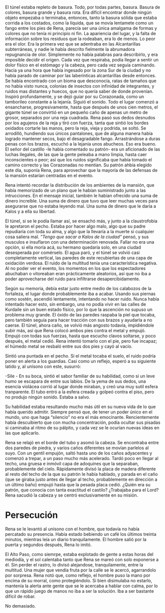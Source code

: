 El túnel estaba repleto de basura. Todo, por todas partes, basura. Basura de colores, basura grande y basura rota. Era difícil encontrar donde ningún objeto empezaba o terminaba, entonces, tanto la basura sólida que estaba corrida a los costados, como la líquida, que se movía lentamete como un fango entre los pies de Rena, parecía ser una única amalgama de formas y colores que no tenía ni principio ni fin. La apariencia del lugar, y la falta de información sobre los residuos que la rodeaban, era lo de menos. Lo peor era el olor. Era la primera vez que se adentraba en las Alcantarillas subterráneas, y nadie le había descrito fielmente la abrumadora repugnancia de olor. Simplemente no había palabras para describirlo, y era imposible decidir el origen. Cada vez que respiraba, podía llegar a sentir un dolor físico en el estómago y la cabeza, pero cada vez seguía caminando.
Hacía ya una hora que había ingesado por la zona Sur de la ciudad y no había parado de caminar por las laberínticas alcantarillas desde entonces. Se había encontrado con un bioma que desconocía, ratas de tamaños que no había visto nunca, colonias de insectos con infinidad de integrantes, y ruidos mas distantes y huecos, que no quería saber de donde provenían. Inspiró profundamente, y se dejó guiar por su Corazonada, como un tamborileo constante a la lejanía. Siguió el sonido.
Todo el lugar comenzó a ensancharse, progresivamente, hasta que después de unos cien metros, el gigante túnel se convirtió en un pequeño caño de apenas un metro de grosor, separados por una reja cuadrada. Rena pasó sus dedos desnudos por los agujeros de la reja y tiró con fuerza, tanta que sintió los bordes oxidados cortarle las manos, pero la reja, vieja y podrida, se soltó. Se arrodilló, hundiendo sus únicos pantalones, que de alguna manera había logrado mantener secos, bajo el desagradable fango. Arrastrándose a duras penas con los brazos, escuchó a la lejanía unos abucheos. Eso era bueno. El señor del castillo -le había comentado su patrón- era un aficionado de las luchas ilegales, de las que la gente peleaba a mano limpia, hasta caer inconscientes o peor; así que los ruidos significaba que había tomado el camino correcto y las Corazonadas no mentían. Su patrón ahbía elegido este día, suponía Rena, para aprovechar que la mayoría de las defensas de la mansión estarían centradas en el evento. 

Rena intentó recordar la distribución de los ambientes de la mansión, que había memorizado de un plano que le habían suministrado junto a las intrucciones. En el mensaje inicial, también le habían ofrecido una suma de dinero increíble. Una suma de dinero que tuvo que leer muchas veces para asegurarse que no estaba leyendo mal. Una suma de dinero que le daría a Kalos y a ella su libertad.

El túnel, si se le podía llamar así, se ensachó más, y junto a la claustrofobia le apretaron el pecho. Estaba por hacer algo malo, algo que su padre repudiaría con toda su alma, y algo que la llevaría a la muerte si cualquier cosa saliera mal. *”Tengo que sacar a Kalos de la ciudad”* pensó, y sus musculos e insuflaron con una determinación renovada. Fallar no era una opción, si ella moría acá, su hermano quedaría solo, en una ciudad desesperada por comérselo. El agua paró, y el túnel se volvió casi completamente vertical, las paredes de este recubiertas de una capa de oxidación verdosa. El ruido de la multitud tenía una característica negativa. Al no poder ver el evento, los momentos en los que los espectadores abuchaban o vitoreaban eran prácticamente aleatorios, así que no iba a poder aprovecharse del ruido para infiltrarse desapercibidamente.

Según su memoria, debía estar justo entre medio de los calabozos de la fortaleza, el lugar donde probablemente iba a acabar. Usando sus piernas como sostén, ascendió lentamente, intentando no hacer ruido. Nunca había intentado hacer esto, sin embargo, una no podía vivir en las calles de Kurdaile sin un buen estado físico, por lo que la ascención no supuso un problema muy grande. El óxido de las paredes raspaba la piel que tocaba, pero también seguía para hacer tracción con sus brazos y ayudarla a no caerse. El túnel, ahora caño, se volvió más angosto todavía, impidiéndole subir más, así que Rena colocó ambos pies contra el metal y empujó. Empujó con todas sus fuerzas, hasta que escucho clavos soltarse, y poco después, el metal cedió. Rena intentó tomarlo con el pie, pero fue incapaz; el húmedo metal se resbaló entre sus dos pies y cayó al vacío.

Sintió una puntada en el pecho. Si el metal tocaba el suelo, el ruido podría poner en alerta a los guardias. Casi como un reflejo, esperó a su siguiente latido y, al unísono con este, susurró:

-Sile - En su boca, sintió el sabor familiar de su habilidad, como si un leve humo se escapara de entre sus labios. De la yema de sus dedos, una esencia violácea corrió al lugar donde miraban, y creó una muy sutil esfera tranparente. El tubo entró a la esfera creada y golpeó contra el piso, pero no produjo ningún sonido. Estaba a salvo.

Su habilidad estaba resultando mucho más útil en su nueva vida de lo que había querido admitir. Siempre pensó que, de tener un poder único en el mundo, uno que haga “silencio” no era el más emocinante. Rencientemente había descuibierto que con mucha concentración, podía ocultar sus pisadas si caminaba al ritmo de su pálpito, y cada vez se le ocurían nuevas ideas en las que aplicarlo.

Rena se relajó en el borde del tubo y asomó la cabeza. Se encontraba entre dos paredes de piedra, y varios caños diferentes se movían parlelos al suyo. Con un gentil empujón, saltó hasta uno de los caños adyacentes y comenzó a trepar, a un paso mucho más acelerado. Tardó poco en llegar al techo, una gruesa e inmóvil capa de adoquines que la separaban, probablemente del cielo. Rápidamente divisó la placa de madera diferente al resto del techo de la que su patrón le había hablado, y parada en el caño (que se giraba justo antes de llegar al techo, probablemente en dirección a un último baño) empujó hasta que la pesada placa cedió. ¿Quién era su patrón, que conocia con tanta exactitud el castilo? ¿Trabajaba para el Lord? Rena sacudió la cabeza y se centró exclusivamente en su misión.



# Persecución

Rena se le levantó al unísono con el hombre, que todavía no había percatado su presencia. Había estado bebiendo un café los últimos treinta minutos, mientras leía un diario tranquilamente. El hombre salió por la puerta y segundos después, Rena lo imitó.

El Alto Paso, como siemrpe, estaba explotado de gente a estas horas del mediodía, y el sol calentaba tanto que Rena se mareó con solo exponerse a él. Sin perder el rastro, lo divisó alejandose, tranquilamente, entre la multitud. Una mujer que vendía fruta por la calle se le acercó, agarrandolo por sorpresa. Rena notó que, como reflejo, el hombre puso la mano por encima de su morral, como protegiéndolo. Si bien disimulaba no estarlo, mantenía la alerta ante gente que se le acercaba a hablar con calma, por lo que un rápido juego de manos no iba a ser la solución. Iba a ser bastante difícil de robar.

No demasiado.
